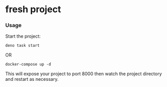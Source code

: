 # fresh project

### Usage

Start the project:

```
deno task start
```

OR

```
docker-compose up -d
```

This will expose your project to port 8000 then watch the project directory and restart as necessary.

